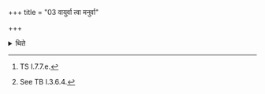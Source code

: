 +++
title = "03 वायुर्वा त्वा मनुर्वा"

+++

<details><summary>थिते</summary>

3. With vāyurvā tvā manurvā...[^1] he yokes a chariot having a side-horse[^2]; silently the other sixteen chariots.   

[^1]: TS I.7.7.e.  

[^2]: See TB I.3.6.4. 
</details>
